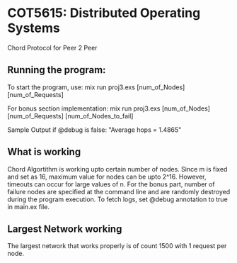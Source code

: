 # COT5615: Distributed Operating Systems
Chord Protocol for Peer 2 Peer

## Running the program:
To start the program, use:
mix run proj3.exs [num_of_Nodes] [num_of_Requests]

For bonus section implementation:
mix run proj3.exs [num_of_Nodes] [num_of_Requests] [num_of_Nodes_to_fail]

Sample Output if @debug is false:
"Average hops = 1.4865"

## What is working
Chord Algortithm is working upto certain number of nodes. Since m is fixed and set as 16, maximum value for nodes can be upto 2^16. However, timeouts can occur for large values of n. 
For the bonus part, number of failure nodes are specified at the command line and are randomly destroyed during the program execution. 
To fetch logs, set @debug annotation to true in main.ex file.

## Largest Network working
The largest network that works properly is of count 1500 with 1 request per node.
